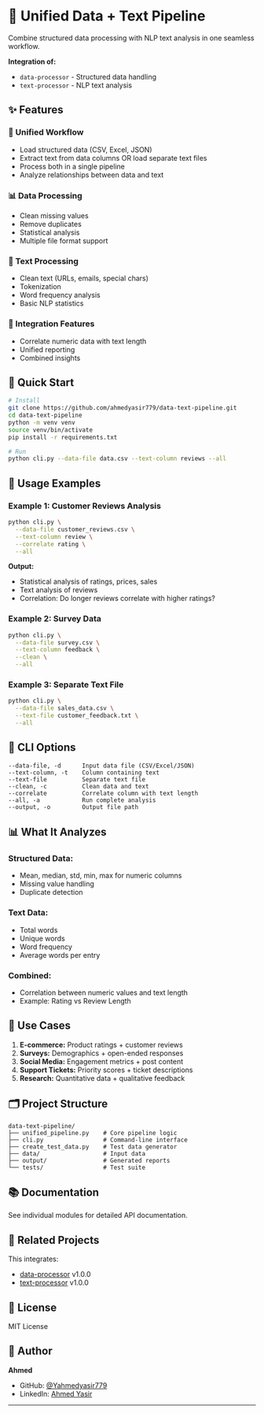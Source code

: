 # 🔗 Unified Data + Text Pipeline

Combine structured data processing with NLP text analysis in one seamless workflow.

**Integration of:**
- `data-processor` - Structured data handling
- `text-processor` - NLP text analysis

## ✨ Features

### 🔄 Unified Workflow
- Load structured data (CSV, Excel, JSON)
- Extract text from data columns OR load separate text files
- Process both in a single pipeline
- Analyze relationships between data and text

### 📊 Data Processing
- Clean missing values
- Remove duplicates
- Statistical analysis
- Multiple file format support

### 📝 Text Processing
- Clean text (URLs, emails, special chars)
- Tokenization
- Word frequency analysis
- Basic NLP statistics

### 🔗 Integration Features
- Correlate numeric data with text length
- Unified reporting
- Combined insights

## 🚀 Quick Start
```bash
# Install
git clone https://github.com/ahmedyasir779/data-text-pipeline.git
cd data-text-pipeline
python -m venv venv
source venv/bin/activate
pip install -r requirements.txt

# Run
python cli.py --data-file data.csv --text-column reviews --all
```

## 📖 Usage Examples

### Example 1: Customer Reviews Analysis
```bash
python cli.py \
  --data-file customer_reviews.csv \
  --text-column review \
  --correlate rating \
  --all
```

**Output:**
- Statistical analysis of ratings, prices, sales
- Text analysis of reviews
- Correlation: Do longer reviews correlate with higher ratings?

### Example 2: Survey Data
```bash
python cli.py \
  --data-file survey.csv \
  --text-column feedback \
  --clean \
  --all
```

### Example 3: Separate Text File
```bash
python cli.py \
  --data-file sales_data.csv \
  --text-file customer_feedback.txt \
  --all
```

## 🔧 CLI Options
```
--data-file, -d      Input data file (CSV/Excel/JSON)
--text-column, -t    Column containing text
--text-file          Separate text file
--clean, -c          Clean data and text
--correlate          Correlate column with text length
--all, -a            Run complete analysis
--output, -o         Output file path
```

## 📊 What It Analyzes

### Structured Data:
- Mean, median, std, min, max for numeric columns
- Missing value handling
- Duplicate detection

### Text Data:
- Total words
- Unique words
- Word frequency
- Average words per entry

### Combined:
- Correlation between numeric values and text length
- Example: Rating vs Review Length

## 🎯 Use Cases

1. **E-commerce:** Product ratings + customer reviews
2. **Surveys:** Demographics + open-ended responses
3. **Social Media:** Engagement metrics + post content
4. **Support Tickets:** Priority scores + ticket descriptions
5. **Research:** Quantitative data + qualitative feedback

## 🗂️ Project Structure
```
data-text-pipeline/
├── unified_pipeline.py    # Core pipeline logic
├── cli.py                 # Command-line interface
├── create_test_data.py    # Test data generator
├── data/                  # Input data
├── output/                # Generated reports
└── tests/                 # Test suite
```

## 📚 Documentation

See individual modules for detailed API documentation.

## 🤝 Related Projects

This integrates:
- [data-processor](https://github.com/ahmedyasir779/data-processor) v1.0.0
- [text-processor](https://github.com/ahmedyasir779/text-processor) v1.0.0

## 📄 License

MIT License

## 👤 Author

**Ahmed**
- GitHub: [@Yahmedyasir779](https://github.com/ahmedyasir779)
- LinkedIn: [Ahmed Yasir](https://linkedin.com/in/ahmed-yasir-907561206)

---
